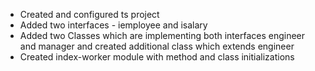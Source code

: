 - Created and configured ts project
- Added two interfaces - iemployee and isalary
- Added two Classes which are implementing both interfaces engineer and manager
  and created additional class which extends engineer
- Created index-worker module with method and class initializations
